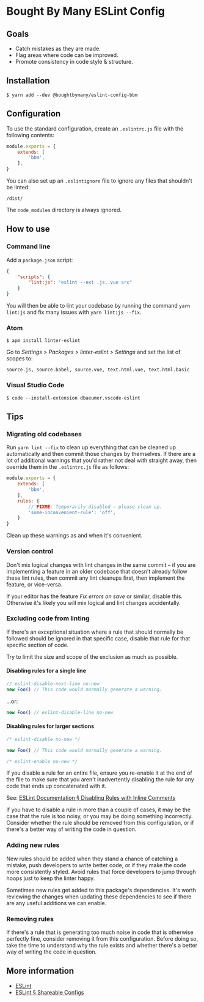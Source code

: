 # Bought By Many ESLint Config


## Goals

- Catch mistakes as they are made.
- Flag areas where code can be improved.
- Promote consistency in code style & structure.


## Installation

```Shell
$ yarn add --dev @boughtbymany/eslint-config-bbm
```


## Configuration

To use the standard configuration, create an `.eslintrc.js` file with the
following contents:

```JavaScript
module.exports = {
    extends: [
        'bbm',
    ],
}
```

You can also set up an `.eslintignore` file to ignore any files that shouldn't
be linted:

```
/dist/
```

The `node_modules` directory is always ignored.

## How to use

### Command line

Add a `package.json` script:

```json
{
    "scripts": {
        "lint:js": "eslint --ext .js,.vue src"
    }
}
```

You will then be able to lint your codebase by running the command
`yarn lint:js` and fix many issues with `yarn lint:js --fix`.


### Atom

```Shell
$ apm install linter-eslint
```

Go to *Settings > Packages > linter-eslint > Settings* and set the list of
scopes to:

```
source.js, source.babel, source.vue, text.html.vue, text.html.basic
```


### Visual Studio Code

```Shell
$ code --install-extension dbaeumer.vscode-eslint
```


## Tips


### Migrating old codebases


Run `yarn lint --fix` to clean up everything that can be cleaned up
automatically and then commit those changes by themselves.  If there are a lot
of additional warnings that you'd rather not deal with straight away, then
override them in the `.eslintrc.js` file as follows:

```JavaScript
module.exports = {
    extends: [
        'bbm',
    ],
    rules: {
        // FIXME: Temporarily disabled – please clean up.
        'some-inconvenient-rule': 'off',
    }
}
```

Clean up these warnings as and when it's convenient.


### Version control

Don't mix logical changes with lint changes in the same commit – if you are
implementing a feature in an older codebase that doesn't already follow these
lint rules, then commit any lint cleanups first, then implement the feature, or
vice-versa.

If your editor has the feature *Fix errors on save* or similar, disable this.
Otherwise it's likely you will mix logical and lint changes accidentally.


### Excluding code from linting

If there's an exceptional situation where a rule that should normally be
followed should be ignored in that specific case, disable that rule for that
specific section of code.

Try to limit the size and scope of the exclusion as much as possible.


#### Disabling rules for a single line

```JavaScript
// eslint-disable-next-line no-new
new Foo() // This code would normally generate a warning.
```

…or:

```JavaScript
new Foo() // eslint-disable-line no-new
```


#### Disabling rules for larger sections

```JavaScript
/* eslint-disable no-new */

new Foo() // This code would normally generate a warning.

/* eslint-enable no-new */
```

If you disable a rule for an entire file, ensure you re-enable it at the end of
the file to make sure that you aren't inadvertently disabling the rule for any
code that ends up concatenated with it.

See: [ESLint Documentation § Disabling Rules with Inline Comments](https://eslint.org/docs/user-guide/configuring#disabling-rules-with-inline-comments)

If you have to disable a rule in more than a couple of cases, it may be the case
that the rule is too noisy, or you may be doing something incorrectly.  Consider
whether the rule should be removed from this configuration, or if there's a
better way of writing the code in question.


### Adding new rules

New rules should be added when they stand a chance of catching a mistake, push
developers to write better code, or if they make the code more consistently
styled.  Avoid rules that force developers to jump through hoops just to keep
the linter happy.

Sometimes new rules get added to this package's dependencies.  It's worth
reviewing the changes when updating these dependencies to see if there are any
useful additions we can enable.


### Removing rules

If there's a rule that is generating too much noise in code that is otherwise
perfectly fine, consider removing it from this configuration.  Before doing so,
take the time to understand why the rule exists and whether there's a better way
of writing the code in question.


## More information

- [ESLint](https://eslint.org/)
- [ESLint § Shareable Configs](https://eslint.org/docs/developer-guide/shareable-configs)
